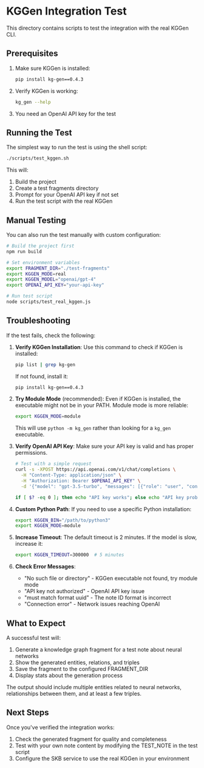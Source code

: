 # KGGen Integration Test

This directory contains scripts to test the integration with the real KGGen CLI.

## Prerequisites

1. Make sure KGGen is installed:
   ```bash
   pip install kg-gen==0.4.3
   ```

2. Verify KGGen is working:
   ```bash
   kg_gen --help
   ```

3. You need an OpenAI API key for the test

## Running the Test

The simplest way to run the test is using the shell script:

```bash
./scripts/test_kggen.sh
```

This will:
1. Build the project
2. Create a test fragments directory
3. Prompt for your OpenAI API key if not set
4. Run the test script with the real KGGen

## Manual Testing

You can also run the test manually with custom configuration:

```bash
# Build the project first
npm run build

# Set environment variables
export FRAGMENT_DIR="./test-fragments"
export KGGEN_MODE=real
export KGGEN_MODEL="openai/gpt-4"
export OPENAI_API_KEY="your-api-key"

# Run test script
node scripts/test_real_kggen.js
```

## Troubleshooting

If the test fails, check the following:

1. **Verify KGGen Installation**:
   Use this command to check if KGGen is installed:
   ```bash
   pip list | grep kg-gen
   ```

   If not found, install it:
   ```bash
   pip install kg-gen==0.4.3
   ```

2. **Try Module Mode** (recommended):
   Even if KGGen is installed, the executable might not be in your PATH.
   Module mode is more reliable:
   ```bash
   export KGGEN_MODE=module
   ```

   This will use `python -m kg_gen` rather than looking for a `kg_gen` executable.

3. **Verify OpenAI API Key**:
   Make sure your API key is valid and has proper permissions.
   ```bash
   # Test with a simple request
   curl -s -XPOST https://api.openai.com/v1/chat/completions \
     -H "Content-Type: application/json" \
     -H "Authorization: Bearer $OPENAI_API_KEY" \
     -d '{"model": "gpt-3.5-turbo", "messages": [{"role": "user", "content": "Hello"}]}' | grep -q "content"

   if [ $? -eq 0 ]; then echo "API key works"; else echo "API key problem"; fi
   ```

4. **Custom Python Path**:
   If you need to use a specific Python installation:
   ```bash
   export KGGEN_BIN="/path/to/python3"
   export KGGEN_MODE=module
   ```

5. **Increase Timeout**:
   The default timeout is 2 minutes. If the model is slow, increase it:
   ```bash
   export KGGEN_TIMEOUT=300000  # 5 minutes
   ```

6. **Check Error Messages**:
   - "No such file or directory" - KGGen executable not found, try module mode
   - "API key not authorized" - OpenAI API key issue
   - "must match format uuid" - The note ID format is incorrect
   - "Connection error" - Network issues reaching OpenAI

## What to Expect

A successful test will:
1. Generate a knowledge graph fragment for a test note about neural networks
2. Show the generated entities, relations, and triples
3. Save the fragment to the configured FRAGMENT_DIR
4. Display stats about the generation process

The output should include multiple entities related to neural networks, relationships between them, and at least a few triples.

## Next Steps

Once you've verified the integration works:

1. Check the generated fragment for quality and completeness
2. Test with your own note content by modifying the TEST_NOTE in the test script
3. Configure the SKB service to use the real KGGen in your environment